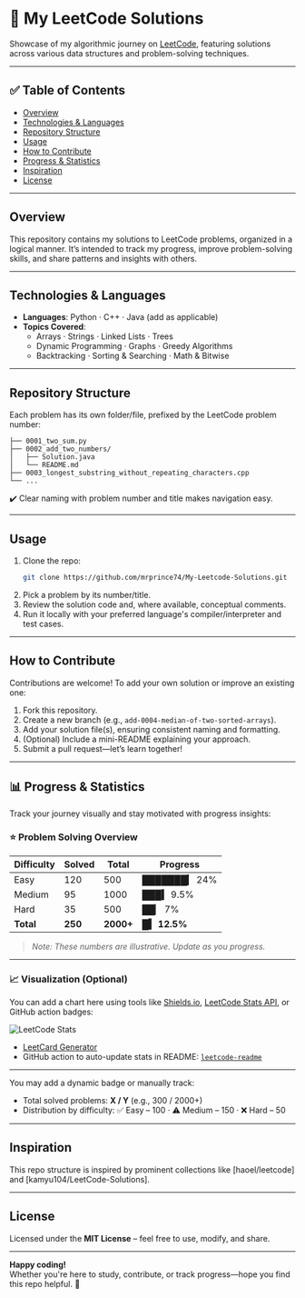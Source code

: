 
# 🧩 My LeetCode Solutions

Showcase of my algorithmic journey on [LeetCode](https://leetcode.com), featuring solutions across various data structures and problem-solving techniques.

---

## ✅ Table of Contents

- [Overview](#overview)  
- [Technologies & Languages](#technologies--languages)  
- [Repository Structure](#repository-structure)  
- [Usage](#usage)  
- [How to Contribute](#how-to-contribute)  
- [Progress & Statistics](#progress--statistics)  
- [Inspiration](#inspiration)  
- [License](#license)

---

## Overview

This repository contains my solutions to LeetCode problems, organized in a logical manner. It’s intended to track my progress, improve problem-solving skills, and share patterns and insights with others.

---

## Technologies & Languages

- **Languages**: Python · C++ · Java (add as applicable)
- **Topics Covered**:
  - Arrays · Strings · Linked Lists · Trees
  - Dynamic Programming · Graphs · Greedy Algorithms
  - Backtracking · Sorting & Searching · Math & Bitwise

---

## Repository Structure

Each problem has its own folder/file, prefixed by the LeetCode problem number:

```
├── 0001_two_sum.py
├── 0002_add_two_numbers/
│   ├── Solution.java
│   └── README.md
├── 0003_longest_substring_without_repeating_characters.cpp
└── ...
```

✔️ Clear naming with problem number and title makes navigation easy.

---

## Usage

1. Clone the repo:
    ```bash
    git clone https://github.com/mrprince74/My-Leetcode-Solutions.git
    ```
2. Pick a problem by its number/title.
3. Review the solution code and, where available, conceptual comments.
4. Run it locally with your preferred language's compiler/interpreter and test cases.

---

## How to Contribute

Contributions are welcome! To add your own solution or improve an existing one:

1. Fork this repository.
2. Create a new branch (e.g., `add-0004-median-of-two-sorted-arrays`).
3. Add your solution file(s), ensuring consistent naming and formatting.
4. (Optional) Include a mini-README explaining your approach.
5. Submit a pull request—let’s learn together!

---

## 📊 Progress & Statistics

Track your journey visually and stay motivated with progress insights:

### ⭐ Problem Solving Overview

| Difficulty | Solved | Total | Progress |
|------------|--------|-------|----------|
| Easy       | 120    | 500   | ███████▎ 24% |
| Medium     | 95     | 1000  | ███▍ 9.5% |
| Hard       | 35     | 500   | ██▏ 7% |
| **Total**  | **250**| **2000+** | **█▍ 12.5%** |

> *Note: These numbers are illustrative. Update as you progress.*

---

### 📈 Visualization (Optional)

You can add a chart here using tools like [Shields.io](https://shields.io), [LeetCode Stats API](https://leetcode-stats-api.herokuapp.com/), or GitHub action badges:

![LeetCode Stats](https://leetcard.jacoblin.cool/mrprince22?theme=dark&font=Coustard&ext=contest)

- [LeetCard Generator](https://github.com/JacobLinCool/LeetCode-Stats-Card)
- GitHub action to auto-update stats in README: [`leetcode-readme`](https://github.com/realManda/leetcode-readme)

---


You may add a dynamic badge or manually track:

- Total solved problems: **X / Y** (e.g., 300 / 2000+)  
- Distribution by difficulty: ✅ Easy – 100 · ⚠️ Medium – 150 · ❌ Hard – 50

---

## Inspiration

This repo structure is inspired by prominent collections like [haoel/leetcode] and [kamyu104/LeetCode-Solutions].

---

## License

Licensed under the **MIT License** – feel free to use, modify, and share.

---

**Happy coding!**  
Whether you're here to study, contribute, or track progress—hope you find this repo helpful. 🚀

